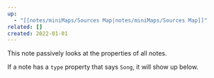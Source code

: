 ```yaml
---
up:
  - "[[notes/miniMaps/Sources Map|notes/miniMaps/Sources Map]]"
related: []
created: 2022-01-01
---
```

This note passively looks at the properties of all notes.

If a note has a `type` property that says `Song`, it will show up below.
